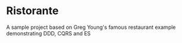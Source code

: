 # Ristorante
A sample project based on Greg Young's famous restaurant example demonstrating DDD, CQRS and ES
